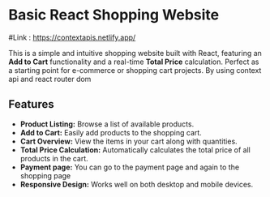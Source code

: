 # Basic React Shopping Website

#Link : https://contextapis.netlify.app/

This is a simple and intuitive shopping website built with React, featuring an **Add to Cart** functionality and a real-time **Total Price** calculation. Perfect as a starting point for e-commerce or shopping cart projects.
By using context api and react router dom

## Features

- **Product Listing:** Browse a list of available products.
- **Add to Cart:** Easily add products to the shopping cart.
- **Cart Overview:** View the items in your cart along with quantities.
- **Total Price Calculation:** Automatically calculates the total price of all products in the cart.
- **Payment page:** You can go to the payment page and again to the shopping page
- **Responsive Design:** Works well on both desktop and mobile devices.


